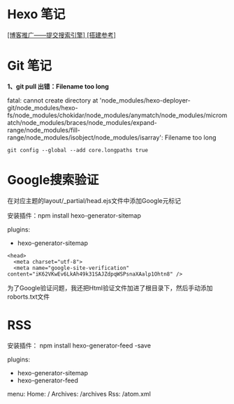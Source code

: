 # Hexo 笔记
[[博客推广——提交搜索引擎] ](http://selfboot.cn/2014/12/21/add_blog_to_google/)
[[搭建参考] ](http://www.jianshu.com/p/35e197cb1273)

# Git 笔记
**1、git pull  出错：Filename too long**

fatal: cannot create directory at 'node_modules/hexo-deployer-git/node_modules/hexo-fs/node_modules/chokidar/node_modules/anymatch/node_modules/micromatch/node_modules/braces/node_modules/expand-range/node_modules/fill-range/node_modules/isobject/node_modules/isarray': Filename too long

```
git config --global --add core.longpaths true
```

# Google搜索验证
在对应主题的layout/_partial/head.ejs文件中添加Google元标记

安装插件：npm install hexo-generator-sitemap

plugins:
- hexo-generator-sitemap

```
<head>
  <meta charset="utf-8">
  <meta name="google-site-verification" content="iK62VKwEv6LkAh49k31SAJZdpqWSPsnaXAalp1Ohtn8" />
```

为了Google验证问题，我还把Html验证文件加进了根目录下，然后手动添加roborts.txt文件

# RSS
安装插件： npm install hexo-generator-feed -save

plugins:
- hexo-generator-sitemap
- hexo-generator-feed

menu:
  Home: /
  Archives: /archives
  Rss: /atom.xml